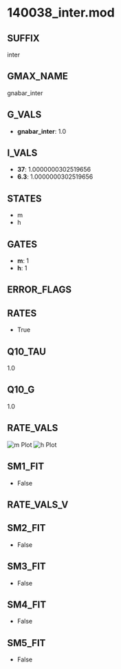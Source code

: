 # 140038_inter.mod

## SUFFIX

inter

## GMAX_NAME

gnabar_inter

## G_VALS

- **gnabar_inter**: 1.0

## I_VALS

- **37**: 1.0000000302519656
- **6.3**: 1.0000000302519656

## STATES

- m
- h

## GATES

- **m**: 1
- **h**: 1

## ERROR_FLAGS


## RATES

- True

## Q10_TAU

1.0

## Q10_G

1.0

## RATE_VALS

![m Plot](/Users/pbozelos/Dropbox/icg-Chai-Panos/supermodels/output_markdown_files/Na/140038_inter.mod/images/m.png)
![h Plot](/Users/pbozelos/Dropbox/icg-Chai-Panos/supermodels/output_markdown_files/Na/140038_inter.mod/images/h.png)

## SM1_FIT

- False

## RATE_VALS_V

## SM2_FIT

- False

## SM3_FIT

- False

## SM4_FIT

- False

## SM5_FIT

- False

